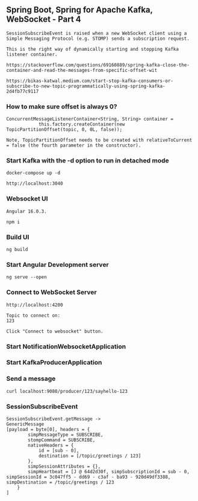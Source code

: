 ## Spring Boot, Spring for Apache Kafka, WebSocket - Part 4

	SessionSubscribeEvent is raised when a new WebSocket client using a Simple Messaging Protocol (e.g. STOMP) sends a subscription request.

	This is the right way of dynamically starting and stopping Kafka listener container.
	
	https://stackoverflow.com/questions/69160889/spring-kafka-close-the-container-and-read-the-messages-from-specific-offset-wit
	
	https://bikas-katwal.medium.com/start-stop-kafka-consumers-or-subscribe-to-new-topic-programmatically-using-spring-kafka-2d4fb77c9117

### How to make sure offset is always 0?

	ConcurrentMessageListenerContainer<String, String> container =
                this.factory.createContainer(new TopicPartitionOffset(topic, 0, 0L, false));
	
	Note, TopicPartitionOffset needs to be created with relativeToCurrent = false (the fourth parameter in the constructor).
	  	
### Start Kafka with the -d option to run in detached mode

	docker-compose up -d

	http://localhost:3040
	
### Websocket UI

	Angular 16.0.3.

	npm i

	
### Build UI

	ng build
		
### Start Angular Development server

	ng serve --open

### Connect to WebSocket Server

	http://localhost:4200
		
	Topic to connect on:
	123

	Click "Connect to websocket" button.
	
### Start NotificationWebsocketApplication

### Start KafkaProducerApplication

### Send a message
	curl localhost:9080/producer/123/sayhello-123
	

### SessionSubscribeEvent
	SessionSubscribeEvent.getMessage ->
	GenericMessage 
	[payload = byte[0], headers = {
	        simpMessageType = SUBSCRIBE,
	        stompCommand = SUBSCRIBE,
	        nativeHeaders = {
	            id = [sub - 0],
	            destination = [/topic/greetings / 123]
	        },
	        simpSessionAttributes = {},
	        simpHeartbeat = [J @ 64d2d30f, simpSubscriptionId = sub - 0, simpSessionId = 3c047ff5 - dd69 - c3af - ba93 - 920d49df3388, simpDestination = /topic/greetings / 123
	    }
	]

